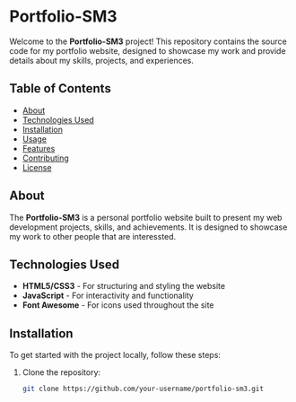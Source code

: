# Portfolio-SM3

Welcome to the **Portfolio-SM3** project! This repository contains the source code for my portfolio website, designed to showcase my work and provide details about my skills, projects, and experiences.

## Table of Contents

- [About](#about)
- [Technologies Used](#technologies-used)
- [Installation](#installation)
- [Usage](#usage)
- [Features](#features)
- [Contributing](#contributing)
- [License](#license)

## About

The **Portfolio-SM3** is a personal portfolio website built to present my web development projects, skills, and achievements.
It is designed to showcase my work to other people that are interessted.

## Technologies Used

- **HTML5/CSS3** - For structuring and styling the website
- **JavaScript** - For interactivity and functionality
- **Font Awesome** - For icons used throughout the site

## Installation

To get started with the project locally, follow these steps:

1. Clone the repository:
   ```bash
   git clone https://github.com/your-username/portfolio-sm3.git
